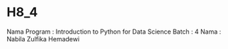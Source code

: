 # H8_4
Nama Program  : Introduction to Python for Data Science
Batch         : 4
Nama          : Nabila Zulfika Hemadewi
